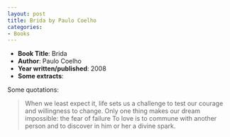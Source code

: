 ```yaml
---
layout: post
title: Brida by Paulo Coelho
categories:
- Books
---
```


- **Book Title**: Brida
- **Author**: Paulo Coelho
- **Year written/published**: 2008
- **Some extracts**:

Some quotations:

> When we least expect it, life sets us a challenge to test our courage and willingness to change. Only one thing makes our dream impossible: the fear of failure To love is to commune with another person and to discover in him or her a divine spark.
